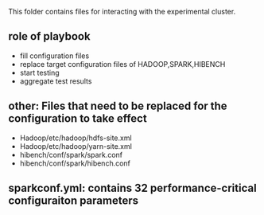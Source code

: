 This folder contains files for interacting with the experimental cluster.
## role of playbook
- fill configuration files
- replace target configuration files of HADOOP,SPARK,HIBENCH
- start testing
- aggregate test results

## other: Files that need to be replaced for the configuration to take effect
- Hadoop/etc/hadoop/hdfs-site.xml
- Hadoop/etc/hadoop/yarn-site.xml
- hibench/conf/spark/spark.conf
- hibench/conf/spark/hibench.conf

## sparkconf.yml: contains 32 performance-critical configuraiton parameters
